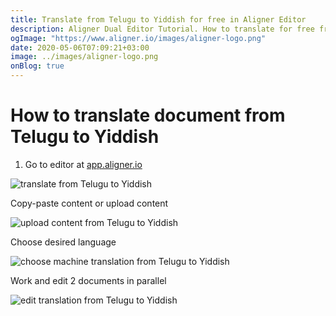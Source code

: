 ```yaml
---
title: Translate from Telugu to Yiddish for free in Aligner Editor
description: Aligner Dual Editor Tutorial. How to translate for free from Telugu to Yiddish. Aligner is multilingual document management platform. 
ogImage: "https://www.aligner.io/images/aligner-logo.png"
date: 2020-05-06T07:09:21+03:00
image: ../images/aligner-logo.png
onBlog: true
---
```


# How to translate document from Telugu to Yiddish

1. Go to editor at [app.aligner.io](https://app.aligner.io "Aligner App web page")

![translate from Telugu to Yiddish](../aligner-blank-editor.png "translate from Telugu to Yiddish")

Copy-paste content or upload content

![upload content from Telugu to Yiddish](../aligner-uploaded-document.png "upload content from Telugu to Yiddish")

Choose desired language

![choose machine translation from Telugu to Yiddish](../aligner-language-dropdown.png "choose machine translation from Telugu to Yiddish")

Work and edit 2 documents in parallel

![edit translation from Telugu to Yiddish](../aligner-double-sitded-editor.png "edit translation from Telugu to Yiddish")

